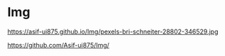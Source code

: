 # Img
https://asif-ui875.github.io/Img/pexels-bri-schneiter-28802-346529.jpg

https://github.com/Asif-ui875/Img/

